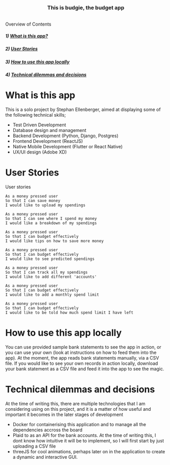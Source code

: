 <div style="text-align: center;"><h3>This is budgie, the budget app</h3></div>

<br>
Overview of Contents

##### 1) [What is this app?](#whatisthisapp)

##### 2) [User Stories](#userstories)

##### 3) [How to use this app locally](#howtorun)

##### 4) [Technical dilemmas and decisions](#decisions)

<h1 id="whatisthisapp">What is this app</h1> 

This is a solo project by Stephan Ellenberger, aimed at displaying some of the following technical skills; 
- Test Driven Development
- Database design and management
- Backend Development (Python, Django, Postgres)
- Frontend Development (ReactJS)
- Native Mobile Development (Flutter or React Native)
- UX/UI design (Adobe XD)


<h1 id="userstories">User Stories</h1> 

User stories

```
As a money pressed user
So that I can save money
I would like to upload my spendings

As a money pressed user
So that I can see where I spend my money
I would like a breakdown of my spendings

As a money pressed user
So that I can budget effectively
I would like tips on how to save more money 

As a money pressed user
So that I can budget effectively
I would like to see predicted spendings

As a money pressed user
So that I can track all my spendings
I would like to add different 'accounts'

As a money pressed user
So that I can budget effectively 
I would like to add a monthly spend limit

As a money pressed user
So that I can budget effectively 
I would like to be told how much spend limit I have left
```

<h1 id="howtorun">How to use this app locally</h1> 

You can use provided sample bank statements to see the app in action, or you can use your own (look at instructions on how to feed them into the app). At the moment, the app reads bank statements manually, via a CSV file. If you would like to see your own records in action locally, download your bank statement as a CSV file and feed it into the app to see the magic. 

<h1 id="decisions">Technical dilemmas and decisions</h1> 

At the time of writing this, there are multiple technologies that I am considering using on this project, and it is a matter of how useful and important it becomes in the later stages of development

- Docker for containerising this application and to manage all the dependencies accross the board
- Plaid to as an API for the bank accounts. At the time of writing this, I dont know how intuitive it will be to implement, so I will first start by just uploading a CSV file
- threeJS for cool animations, perhaps later on in the application to create a dynamic and interactive GUI. 


